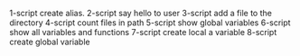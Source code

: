 1-script create alias.
2-script say hello to user
3-script add a file to the directory
4-script count files in path
5-script show global variables
6-script show all variables and functions
7-script create local a variable
8-script create global variable
